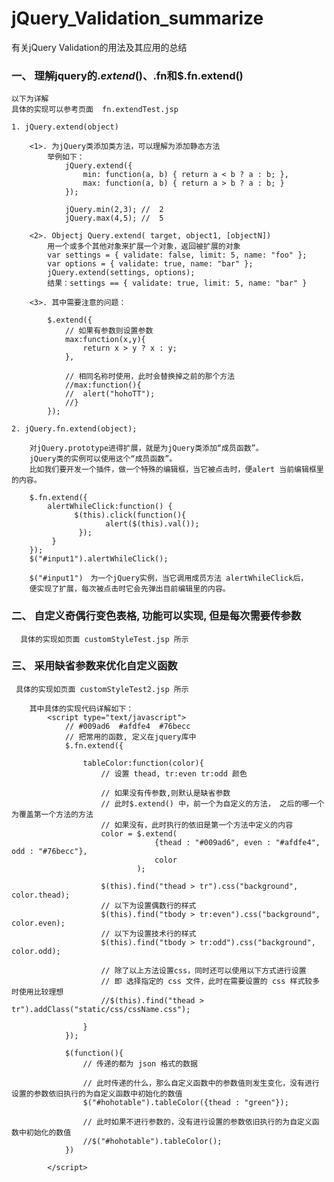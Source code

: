 # jQuery_Validation_summarize

有关jQuery Validation的用法及其应用的总结


### 一、 理解jquery的$.extend()、$.fn和$.fn.extend()
  	以下为详解
  	具体的实现可以参考页面  fn.extendTest.jsp
  	
  	1. jQuery.extend(object)
  
  		<1>. 为jQuery类添加类方法，可以理解为添加静态方法
  			举例如下：
  				jQuery.extend({
  					min: function(a, b) { return a < b ? a : b; },
  					max: function(a, b) { return a > b ? a : b; }
  				});
  				
  				jQuery.min(2,3); //  2 
  				jQuery.max(4,5); //  5
  		
  		<2>. Objectj Query.extend( target, object1, [objectN])
  			用一个或多个其他对象来扩展一个对象，返回被扩展的对象
  			var settings = { validate: false, limit: 5, name: "foo" }; 
  			var options = { validate: true, name: "bar" }; 
  			jQuery.extend(settings, options); 
  			结果：settings == { validate: true, limit: 5, name: "bar" }
  			
  		<3>. 其中需要注意的问题：
  		
  			$.extend({
  	    		// 如果有参数则设置参数
  	    		max:function(x,y){
  	    			return x > y ? x : y;
  	    		},
  	    		
  	    		// 相同名称时使用，此时会替换掉之前的那个方法
  	    		//max:function(){
  	    		//	alert("hohoTT");
  	    		//}
  	    	});
  	
  	2. jQuery.fn.extend(object);
  	
  		对jQuery.prototype进得扩展，就是为jQuery类添加“成员函数”。
  		jQuery类的实例可以使用这个“成员函数”。
  		比如我们要开发一个插件，做一个特殊的编辑框，当它被点击时，便alert 当前编辑框里的内容。
  		
  		$.fn.extend({          
  		    alertWhileClick:function() {            
  		          $(this).click(function(){                 
  		                 alert($(this).val());           
  		           });           
  		     }       
  		});       
  		$("#input1").alertWhileClick(); 
  		
  		$("#input1")　为一个jQuery实例，当它调用成员方法 alertWhileClick后，
  		便实现了扩展，每次被点击时它会先弹出目前编辑里的内容。
		
### 二、 自定义奇偶行变色表格, 功能可以实现, 但是每次需要传参数

	  具体的实现如页面 customStyleTest.jsp 所示
	 
### 三、 采用缺省参数来优化自定义函数

  	 具体的实现如页面 customStyleTest2.jsp 所示
  	 
  		其中具体的实现代码详解如下：
  			<script type="text/javascript">
  				// #009ad6  #afdfe4  #76becc
  				// 把常用的函数, 定义在jquery库中
  		  		$.fn.extend({
  					
  					tableColor:function(color){
  						// 设置 thead, tr:even tr:odd 颜色
  						
  						// 如果没有传参数,则默认是缺省参数
  						// 此时$.extend() 中，前一个为自定义的方法， 之后的哪一个为覆盖第一个方法的方法
  						// 如果没有，此时执行的依旧是第一个方法中定义的内容
  						color = $.extend(
  									{thead : "#009ad6", even : "#afdfe4", odd : "#76becc"}, 
  									color
  								);
  						
  						$(this).find("thead > tr").css("background", color.thead);
  						// 以下为设置偶数行的样式
  						$(this).find("tbody > tr:even").css("background", color.even);
  						// 以下为设置技术行的样式
  						$(this).find("tbody > tr:odd").css("background", color.odd);
  						
  						// 除了以上方法设置css，同时还可以使用以下方式进行设置
  						// 即 选择指定的 css 文件，此时在需要设置的 css 样式较多时使用比较理想
  						//$(this).find("thead > tr").addClass("static/css/cssName.css");
  						
  					}  		
  		  		});
  		  		
  		  		$(function(){
  		  			// 传递的都为 json 格式的数据
  		  		
  		  			// 此时传递的什么，那么自定义函数中的参数值则发生变化，没有进行设置的参数依旧执行的为自定义函数中初始化的数值
  		  			$("#hohotable").tableColor({thead : "green"});
  		  			
  		  			// 此时如果不进行参数的，没有进行设置的参数依旧执行的为自定义函数中初始化的数值
  		  			//$("#hohotable").tableColor();
  		  		})
  		  		
  		  	</script>
	 
	
	
	

